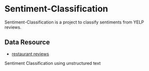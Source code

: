 # Sentiment-Classification

Sentiment-Classification is a project to classify sentiments from YELP reviews.

## Data Resource
* [restaurant reviews](https://www.yelp.com/dataset)

Sentiment Classification using unstructured text
